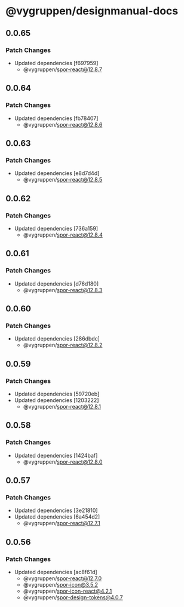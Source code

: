 # @vygruppen/designmanual-docs

## 0.0.65

### Patch Changes

- Updated dependencies [f697959]
  - @vygruppen/spor-react@12.8.7

## 0.0.64

### Patch Changes

- Updated dependencies [fb78407]
  - @vygruppen/spor-react@12.8.6

## 0.0.63

### Patch Changes

- Updated dependencies [e8d7d4d]
  - @vygruppen/spor-react@12.8.5

## 0.0.62

### Patch Changes

- Updated dependencies [736a159]
  - @vygruppen/spor-react@12.8.4

## 0.0.61

### Patch Changes

- Updated dependencies [d76d180]
  - @vygruppen/spor-react@12.8.3

## 0.0.60

### Patch Changes

- Updated dependencies [286dbdc]
  - @vygruppen/spor-react@12.8.2

## 0.0.59

### Patch Changes

- Updated dependencies [59720eb]
- Updated dependencies [1203222]
  - @vygruppen/spor-react@12.8.1

## 0.0.58

### Patch Changes

- Updated dependencies [1424baf]
  - @vygruppen/spor-react@12.8.0

## 0.0.57

### Patch Changes

- Updated dependencies [3e21810]
- Updated dependencies [6a454d2]
  - @vygruppen/spor-react@12.7.1

## 0.0.56

### Patch Changes

- Updated dependencies [ac8f61d]
  - @vygruppen/spor-react@12.7.0
  - @vygruppen/spor-icon@3.5.2
  - @vygruppen/spor-icon-react@4.2.1
  - @vygruppen/spor-design-tokens@4.0.7
